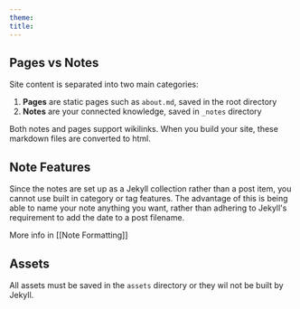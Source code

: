 ```yaml
---
theme: 
title: 
---
```


## Pages vs Notes
Site content is separated into two main categories:
1. **Pages** are static pages such as `about.md`, saved in the root directory
2. **Notes** are your connected knowledge, saved in `_notes` directory

Both notes and pages support wikilinks. When you build your site, these markdown files are converted to html.

## Note Features
Since the notes are set up as a Jekyll collection rather than a post item, you cannot use built in category or tag features. The advantage of this is being able to name your note anything you want, rather than adhering to Jekyll's requirement to add the date to a post filename.

More info in [[Note Formatting]]

## Assets
All assets must be saved in the `assets` directory or they wil not be built by Jekyll.